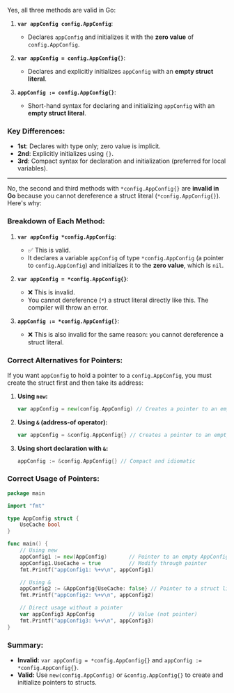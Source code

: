Yes, all three methods are valid in Go:

1. **`var appConfig config.AppConfig`**:
    
    - Declares `appConfig` and initializes it with the **zero value** of `config.AppConfig`.
2. **`var appConfig = config.AppConfig{}`**:
    
    - Declares and explicitly initializes `appConfig` with an **empty struct literal**.
3. **`appConfig := config.AppConfig{}`**:
    
    - Short-hand syntax for declaring and initializing `appConfig` with an **empty struct literal**.

### Key Differences:

- **1st**: Declares with type only; zero value is implicit.
- **2nd**: Explicitly initializes using `{}`.
- **3rd**: Compact syntax for declaration and initialization (preferred for local variables).
---
No, the second and third methods with `*config.AppConfig{}` are **invalid in Go** because you cannot dereference a struct literal (`*config.AppConfig{}`). Here's why:

### Breakdown of Each Method:

1. **`var appConfig *config.AppConfig`**:
    
    - ✅ This is valid.
    - It declares a variable `appConfig` of type `*config.AppConfig` (a pointer to `config.AppConfig`) and initializes it to the **zero value**, which is `nil`.
2. **`var appConfig = *config.AppConfig{}`**:
    
    - ❌ This is invalid.
    - You cannot dereference (`*`) a struct literal directly like this. The compiler will throw an error.
3. **`appConfig := *config.AppConfig{}`**:
    
    - ❌ This is also invalid for the same reason: you cannot dereference a struct literal.

### Correct Alternatives for Pointers:

If you want `appConfig` to hold a pointer to a `config.AppConfig`, you must create the struct first and then take its address:

1. **Using `new`:**
    
    ```go
    var appConfig = new(config.AppConfig) // Creates a pointer to an empty config.AppConfig
    ```
    
2. **Using `&` (address-of operator):**
    
    ```go
    var appConfig = &config.AppConfig{} // Creates a pointer to an empty struct
    ```
    
3. **Using short declaration with `&`:**
    
    ```go
    appConfig := &config.AppConfig{} // Compact and idiomatic
    ```
    

### Correct Usage of Pointers:

```go
package main

import "fmt"

type AppConfig struct {
	UseCache bool
}

func main() {
	// Using new
	appConfig1 := new(AppConfig)       // Pointer to an empty AppConfig
	appConfig1.UseCache = true         // Modify through pointer
	fmt.Printf("appConfig1: %+v\n", appConfig1)

	// Using &
	appConfig2 := &AppConfig{UseCache: false} // Pointer to a struct literal
	fmt.Printf("appConfig2: %+v\n", appConfig2)

	// Direct usage without a pointer
	var appConfig3 AppConfig           // Value (not pointer)
	fmt.Printf("appConfig3: %+v\n", appConfig3)
}
```

### Summary:

- **Invalid:** `var appConfig = *config.AppConfig{}` and `appConfig := *config.AppConfig{}`.
- **Valid:** Use `new(config.AppConfig)` or `&config.AppConfig{}` to create and initialize pointers to structs.
